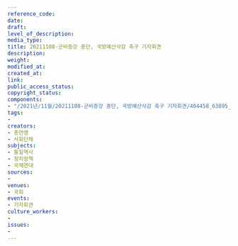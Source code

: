 ```yaml
---
reference_code: 
date: 
draft: 
level_of_description: 
media_type: 
title: 20211108-군비증강 중단, 국방예산삭감 촉구 기자회견
description: 
weight: 
modified_at: 
created_at: 
link: 
public_access_status: 
copyright_status: 
components:
- "/2021년/11월/20211108-군비증강 중단, 국방예산삭감 촉구 기자회견/404458_63895_1830.jpg"
tags:
- 
creators:
- 총연맹
- 사회단체
subjects:
- 통일역사
- 정치정책
- 국제연대
sources:
- 
venues:
- 국회
events:
- 기자회견
culture_workers:
- 
issues:
- 
---
```

